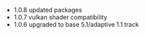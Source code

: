 * 1.0.8 updated packages
* 1.0.7 vulkan shader compatibility
* 1.0.6 upgraded to base 5.1/adaptive 1.1 track